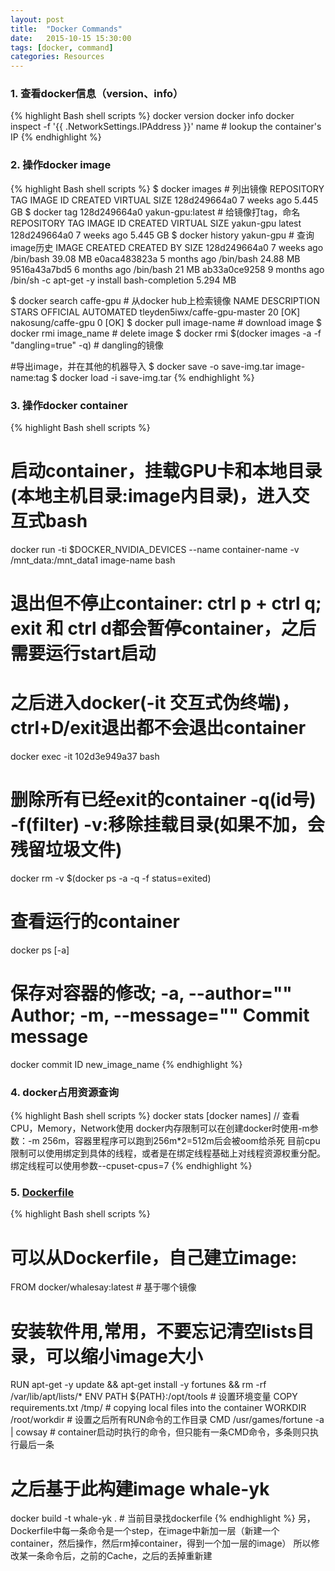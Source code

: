 ```yaml
---
layout: post
title:  "Docker Commands"
date:   2015-10-15 15:30:00
tags: [docker, command]
categories: Resources
---
```


### 1. 查看docker信息（version、info）
{% highlight Bash shell scripts %}
docker version
docker info
docker inspect -f '{{ .NetworkSettings.IPAddress }}' name  # lookup the container's IP
{% endhighlight %}

### 2. 操作docker image
{% highlight Bash shell scripts %}
$ docker images  # 列出镜像
REPOSITORY             TAG                 IMAGE ID            CREATED             VIRTUAL SIZE
<none>                 <none>              128d249664a0        7 weeks ago         5.445 GB
$ docker tag 128d249664a0 yakun-gpu:latest  # 给镜像打tag，命名
REPOSITORY             TAG                 IMAGE ID            CREATED             VIRTUAL SIZE
yakun-gpu              latest              128d249664a0        7 weeks ago         5.445 GB
$ docker history yakun-gpu  # 查询image历史
IMAGE               CREATED              CREATED BY                                      SIZE
128d249664a0        7 weeks ago          /bin/bash                                       39.08 MB
e0aca483823a        5 months ago         /bin/bash                                       24.88 MB
9516a43a7bd5        6 months ago         /bin/bash                                       21 MB
ab33a0ce9258        9 months ago         /bin/sh -c apt-get -y install bash-completion   5.294 MB

$ docker search caffe-gpu  # 从docker hub上检索镜像
NAME                           DESCRIPTION                                     STARS     OFFICIAL   AUTOMATED
tleyden5iwx/caffe-gpu-master                                                   20                   [OK]
nakosung/caffe-gpu                                                             0                    [OK]
$ docker pull image-name  # download image
$ docker rmi image_name  # delete image
$ docker rmi $(docker images -a -f "dangling=true" -q)  # dangling的镜像

#导出image，并在其他的机器导入
$ docker save  -o save-img.tar image-name:tag
$ docker load -i save-img.tar
{% endhighlight %}

### 3. 操作docker container
{% highlight Bash shell scripts %}
# 启动container，挂载GPU卡和本地目录(本地主机目录:image内目录)，进入交互式bash
docker run -ti $DOCKER_NVIDIA_DEVICES --name container-name -v /mnt_data:/mnt_data1 image-name bash
# 退出但不停止container: ctrl p + ctrl q; exit 和 ctrl d都会暂停container，之后需要运行start启动
# 之后进入docker(-it 交互式伪终端)，ctrl+D/exit退出都不会退出container
docker exec -it 102d3e949a37 bash
# 删除所有已经exit的container -q(id号) -f(filter) -v:移除挂载目录(如果不加，会残留垃圾文件)
docker rm -v $(docker ps -a -q -f status=exited)

# 查看运行的container
docker ps [-a]
# 保存对容器的修改; -a, --author="" Author; -m, --message="" Commit message  
docker commit ID new_image_name 
{% endhighlight %}

### 4. docker占用资源查询
{% highlight Bash shell scripts %}
docker stats [docker names]  // 查看CPU，Memory，Network使用
docker内存限制可以在创建docker时使用-m参数：-m 256m，容器里程序可以跑到256m*2=512m后会被oom给杀死
目前cpu限制可以使用绑定到具体的线程，或者是在绑定线程基础上对线程资源权重分配。绑定线程可以使用参数--cpuset-cpus=7
{% endhighlight %}

### 5. [Dockerfile](https://docs.docker.com/engine/articles/dockerfile_best-practices/)
{% highlight Bash shell scripts %}
# 可以从Dockerfile，自己建立image:
FROM docker/whalesay:latest  # 基于哪个镜像
# 安装软件用,常用，不要忘记清空lists目录，可以缩小image大小
RUN apt-get -y update && apt-get install -y fortunes && rm -rf /var/lib/apt/lists/*
ENV PATH ${PATH}:/opt/tools  # 设置环境变量
COPY requirements.txt /tmp/  # copying local files into the container 
WORKDIR /root/workdir  # 设置之后所有RUN命令的工作目录
CMD /usr/games/fortune -a | cowsay # container启动时执行的命令，但只能有一条CMD命令，多条则只执行最后一条
# 之后基于此构建image whale-yk
docker build -t whale-yk . # 当前目录找dockerfile
{% endhighlight %}
另，Dockerfile中每一条命令是一个step，在image中新加一层（新建一个container，然后操作，然后rm掉container，得到一个加一层的image）
所以修改某一条命令后，之前的Cache，之后的丢掉重新建


